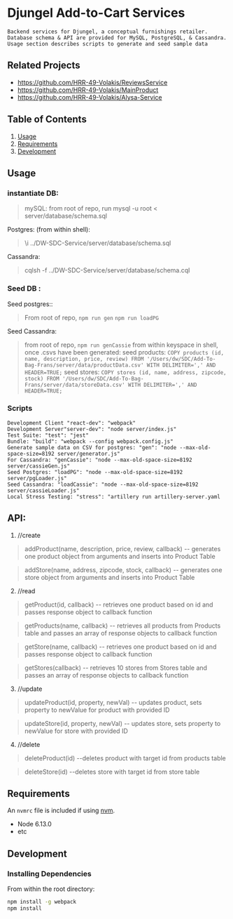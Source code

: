 # Djungel Add-to-Cart Services
    Backend services for Djungel, a conceptual furnishings retailer. Database schema & API are provided for MySQL, PostgreSQL, & Cassandra. Usage section describes scripts to generate and seed sample data 
## Related Projects
  - https://github.com/HRR-49-Volakis/ReviewsService
  - https://github.com/HRR-49-Volakis/MainProduct
  - https://github.com/HRR-49-Volakis/Alysa-Service

## Table of Contents

1. [Usage](#Usage)
2. [Requirements](#requirements)
3. [Development](#development)

## Usage ##

### instantiate DB: 
>mySQL: from root of repo, run mysql -u root < server/database/schema.sql 

Postgres: (from within shell):
> \i ../DW-SDC-Service/server/database/schema.sql

Cassandra:
>cqlsh -f ../DW-SDC-Service/server/database/schema.cql

### Seed DB :
Seed postgres::
>From root of repo,
>`npm run gen`
>`npm run loadPG`

Seed Cassandra:
>from root of repo, `npm run genCassie`
from within keyspace in shell, once .csvs have been generated:
seed products:
> `COPY products (id, name, description, price, review) FROM '/Users/dw/SDC/Add-To-Bag-Frans/server/data/productData.csv' WITH DELIMITER=',' AND HEADER=TRUE;`
seed stores:
>`COPY stores (id, name, address, zipcode, stock) FROM '/Users/dw/SDC/Add-To-Bag-Frans/server/data/storeData.csv' WITH DELIMITER=',' AND HEADER=TRUE;`

### Scripts
    Development Client "react-dev": "webpack"
    Development Server"server-dev": "node server/index.js"
    Test Suite: "test": "jest"
    Bundle: "build": "webpack --config webpack.config.js"
    Generate sample data on CSV for postgres: "gen": "node --max-old-space-size=8192 server/generator.js"
    For Cassandra: "genCassie": "node --max-old-space-size=8192 server/cassieGen.js"
    Seed Postgres: "loadPG": "node --max-old-space-size=8192 server/pgLoader.js"
    Seed Cassandra: "loadCassie": "node --max-old-space-size=8192 server/cassieLoader.js"
    Local Stress Testing: "stress": "artillery run artillery-server.yaml
    
## API:

1. //create
>addProduct(name, description, price, review, callback)
>  -- generates one product object from arguments and inserts into Product Table

>addStore(name, address, zipcode, stock, callback)
>  -- generates one store object from arguments and inserts into Product Table

2. //read
>getProduct(id, callback)
>  -- retrieves one product based on id and passes response object to callback function

>getProducts(name, callback)
>  -- retrieves all products from Products table and passes an array of response objects to callback function

>getStore(name, callback)
>  -- retrieves one product based on id and passes response object to callback function

>getStores(callback)
>  -- retrieves 10 stores from Stores table and passes an array of response objects to callback function

3. //update
>updateProduct(id, property, newVal)
>  -- updates product, sets property to newValue for product with provided ID

>updateStore(id, property, newVal)
>  -- updates store, sets property to newValue for store with provided ID

4. //delete
>deleteProduct(id)
>  --deletes product with target id from products table

>deleteStore(id)
>  --deletes store with target id from store table

## Requirements

An `nvmrc` file is included if using [nvm](https://github.com/creationix/nvm).

- Node 6.13.0
- etc

## Development

### Installing Dependencies

From within the root directory:

```sh
npm install -g webpack
npm install
```


